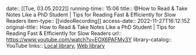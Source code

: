 date:: [[Tue, 03.05.2022]]
running-time:: 15:06
title:: @How to Read & Take Notes Like a PhD Student | Tips for Reading Fast & Efficiently for Slow Readers
item-type:: [[videoRecording]]
access-date:: 2022-11-27T16:12:15Z
original-title:: How to Read & Take Notes Like a PhD Student | Tips for Reading Fast & Efficiently for Slow Readers
url:: https://www.youtube.com/watch?v=EOX6PAFMy3Y
library-catalog:: YouTube
links:: [Local library](zotero://select/library/items/RTRINGDT), [Web library](https://www.zotero.org/users/6520516/items/RTRINGDT)

